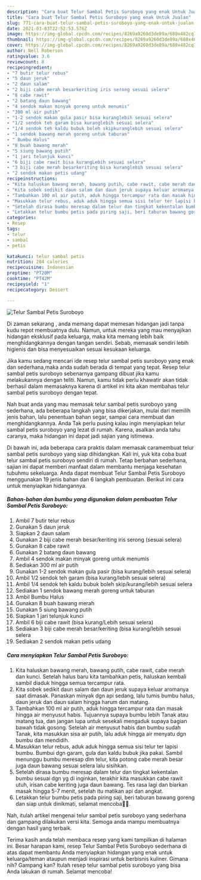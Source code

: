 ```yaml
---
description: "Cara buat Telur Sambal Petis Suroboyo yang enak Untuk Jualan"
title: "Cara buat Telur Sambal Petis Suroboyo yang enak Untuk Jualan"
slug: 771-cara-buat-telur-sambal-petis-suroboyo-yang-enak-untuk-jualan
date: 2021-03-03T22:52:53.576Z
image: https://img-global.cpcdn.com/recipes/8269a9260d3de89a/680x482cq70/telur-sambal-petis-suroboyo-foto-resep-utama.jpg
thumbnail: https://img-global.cpcdn.com/recipes/8269a9260d3de89a/680x482cq70/telur-sambal-petis-suroboyo-foto-resep-utama.jpg
cover: https://img-global.cpcdn.com/recipes/8269a9260d3de89a/680x482cq70/telur-sambal-petis-suroboyo-foto-resep-utama.jpg
author: Nell Roberson
ratingvalue: 3.6
reviewcount: 8
recipeingredient:
- "7 butir telur rebus"
- "5 daun jeruk"
- "2 daun salam"
- "2 biji cabe merah besarkeriting iris serong sesuai selera"
- "8 cabe rawit"
- "2 batang daun bawang"
- "4 sendok makan minyak goreng untuk menumis"
- "300 ml air putih"
- "1-2 sendok makan gula pasir bisa kuranglebih sesuai selera"
- "1/2 sendok teh garam bisa kuranglebih sesuai selera"
- "1/4 sendok teh kaldu bubuk boleh skipkuranglebih sesuai selera"
- "1 sendok bawang merah goreng untuk taburan"
- " Bumbu Halus"
- "8 buah bawang merah"
- "5 siung bawang putih"
- "1 jari telunjuk kunci"
- "6 biji cabe rawit bisa kurangLebih sesuai selera"
- "3 biji cabe merah besarkeriting bisa kuranglebih sesuai selera"
- "2 sendok makan petis udang"
recipeinstructions:
- "Kita haluskan bawang merah, bawang putih, cabe rawit, cabe merah dan kunci. Setelah halus baru kita tambahkan petis, haluskan kembali sambil diaduk hingga semua tercampur rata."
- "Kita sobek sedikit daun salam dan daun jeruk supaya keluar aromanya saat dimasak. Panaskan minyak dgn api sedang, lalu tumis bumbu halus, daun jeruk dan daun salam hingga harum dan matang."
- "Tambahkan 100 ml air putih, aduk hingga tercampur rata dan masak hingga air menyusut habis. Tujuannya supaya bumbu lebih Tanak atau matang tua, dan jangan lupa untuk sesekali mengaduk supaya bagian bawah tidak gosong. Setelah air menyusut habis dan bumbu sudah Tanak, kita masukkan sisa air putih, lalu aduk hingga air menyatu dgn bumbu dan mendidih."
- "Masukkan telur rebus, aduk aduk hingga semua sisi telur ter lapisi bumbu. Bumbui dgn garam, gula dan kaldu bubuk jika pakai. Sambil menunggu bumbu meresap dlm telur, kita potong cabe merah besar juga daun bawang sesuai selera lalu sisihkan."
- "Setelah dirasa bumbu meresap dalam telur dan tingkat kekentalan bumbu sesuai dgn yg di inginkan, terakhir kita masukkan cabe rawit utuh, irisan cabe keriting juga daun bawang. Tes rasa lagi dan biarkan masak hingga 5-7 menit, setelah itu matikan api dan angkat."
- "Letakkan telur bumbu petis pada piring saji, beri taburan bawang goreng dan siap untuk dinikmati, selamat mencoba🙏🥰."
categories:
- Resep
tags:
- telur
- sambal
- petis

katakunci: telur sambal petis 
nutrition: 284 calories
recipecuisine: Indonesian
preptime: "PT20M"
cooktime: "PT42M"
recipeyield: "1"
recipecategory: Dessert

---
```



![Telur Sambal Petis Suroboyo](https://img-global.cpcdn.com/recipes/8269a9260d3de89a/680x482cq70/telur-sambal-petis-suroboyo-foto-resep-utama.jpg)

Di zaman  sekarang , anda memang dapat memesan hidangan jadi tanpa kudu repot membuatnya dulu. Namun, untuk mereka yang mau menyajikan hidangan eksklusif pada keluarga, maka kita memang lebih baik menghidangkannya dengan tangan sendiri. Sebab, memasak sendiri lebih higienis dan bisa menyesuaikan sesuai kesukaan keluarga.

Jika kamu sedang mencari ide resep telur sambal petis suroboyo yang enak dan sederhana,maka anda sudah berada di tempat yang tepat. Resep telur sambal petis suroboyo  sebenarnya gampang dibuat jika kamu melakukannya dengan teliti. Namun, kamu tidak perlu khawatir akan tidak berhasil dalam memasaknya 
karena di artikel ini kita akan membahas telur sambal petis suroboyo dengan tepat.  



Nah buat anda yang mau memasak telur sambal petis suroboyo yang sederhana, ada beberapa langkah yang bisa dikerjakan, mulai dari memilih jenis bahan, lalu penentuan bahan segar, sampai cara membuat dan menghidangkannya. Anda Tak perlu pusing kalau ingin menyiapkan telur sambal petis suroboyo yang lezat di rumah. Karena, asalkan anda  tahu caranya, maka hidangan ini dapat jadi sajian yang istimewa.

Di bawah ini, ada beberapa cara praktis  dalam memasak caramembuat telur sambal petis suroboyo yang siap dihidangkan. Kali ini, yuk kita coba buat telur sambal petis suroboyo sendiri di rumah. Tetap berbahan sederhana, sajian ini dapat memberi manfaat dalam membantu menjaga kesehatan tubuhmu sekeluarga. Anda dapat membuat Telur Sambal Petis Suroboyo menggunakan 19 jenis bahan dan 6 langkah pembuatan. Berikut ini cara untuk menyiapkan hidangannya.

<!--inarticleads1-->

##### Bahan-bahan dan bumbu yang digunakan dalam pembuatan Telur Sambal Petis Suroboyo:

1. Ambil 7 butir telur rebus
1. Gunakan 5 daun jeruk
1. Siapkan 2 daun salam
1. Gunakan 2 biji cabe merah besar/keriting iris serong (sesuai selera)
1. Gunakan 8 cabe rawit
1. Gunakan 2 batang daun bawang
1. Ambil 4 sendok makan minyak goreng untuk menumis
1. Sediakan 300 ml air putih
1. Gunakan 1-2 sendok makan gula pasir (bisa kurang/lebih sesuai selera)
1. Ambil 1/2 sendok teh garam (bisa kurang/lebih sesuai selera)
1. Ambil 1/4 sendok teh kaldu bubuk boleh skip/kurang/lebih sesuai selera
1. Sediakan 1 sendok bawang merah goreng untuk taburan
1. Ambil  Bumbu Halus
1. Gunakan 8 buah bawang merah
1. Gunakan 5 siung bawang putih
1. Siapkan 1 jari telunjuk kunci
1. Ambil 6 biji cabe rawit (bisa kurang/Lebih sesuai selera)
1. Sediakan 3 biji cabe merah besar/keriting (bisa kurang/lebih sesuai selera
1. Sediakan 2 sendok makan petis udang




<!--inarticleads2-->

##### Cara menyiapkan Telur Sambal Petis Suroboyo:

1. Kita haluskan bawang merah, bawang putih, cabe rawit, cabe merah dan kunci. Setelah halus baru kita tambahkan petis, haluskan kembali sambil diaduk hingga semua tercampur rata.
1. Kita sobek sedikit daun salam dan daun jeruk supaya keluar aromanya saat dimasak. Panaskan minyak dgn api sedang, lalu tumis bumbu halus, daun jeruk dan daun salam hingga harum dan matang.
1. Tambahkan 100 ml air putih, aduk hingga tercampur rata dan masak hingga air menyusut habis. Tujuannya supaya bumbu lebih Tanak atau matang tua, dan jangan lupa untuk sesekali mengaduk supaya bagian bawah tidak gosong. Setelah air menyusut habis dan bumbu sudah Tanak, kita masukkan sisa air putih, lalu aduk hingga air menyatu dgn bumbu dan mendidih.
1. Masukkan telur rebus, aduk aduk hingga semua sisi telur ter lapisi bumbu. Bumbui dgn garam, gula dan kaldu bubuk jika pakai. Sambil menunggu bumbu meresap dlm telur, kita potong cabe merah besar juga daun bawang sesuai selera lalu sisihkan.
1. Setelah dirasa bumbu meresap dalam telur dan tingkat kekentalan bumbu sesuai dgn yg di inginkan, terakhir kita masukkan cabe rawit utuh, irisan cabe keriting juga daun bawang. Tes rasa lagi dan biarkan masak hingga 5-7 menit, setelah itu matikan api dan angkat.
1. Letakkan telur bumbu petis pada piring saji, beri taburan bawang goreng dan siap untuk dinikmati, selamat mencoba🙏🥰.




Nah, itulah artikel mengenai  telur sambal petis suroboyo  yang sederhana dan gampang dilakukan versi kita. Semoga anda mampu membuatnya dengan hasil yang terbaik. 

Terima kasih anda telah membaca resep yang kami tampilkan di halaman ini. Besar harapan kami, resep  Telur Sambal Petis Suroboyo sederhana di atas dapat membantu Anda menyiapkan hidangan yang enak untuk keluarga/teman ataupun menjadi inspirasi untuk berbisnis kuliner. Gimana nih? Gampang kan? Itulah resep telur sambal petis suroboyo yang bisa Anda lakukan di rumah. Selamat mencoba!

